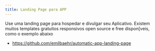 ```yaml
---
title: Landing Page para APP
---
```


Use uma landing page para hospedar e divulgar seu Aplicativo.
Existem muitos templates gratuitos responsivos open source e free dispon[veis, como o exemplo abaixo

* <https://github.com/emilbaehr/automatic-app-landing-page>
